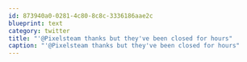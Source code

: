 ```yaml
---
id: 873940a0-0281-4c80-8c8c-3336186aae2c
blueprint: text
category: twitter
title: "'@Pixelsteam thanks but they've been closed for hours"
caption: "'@Pixelsteam thanks but they've been closed for hours"
---
```

